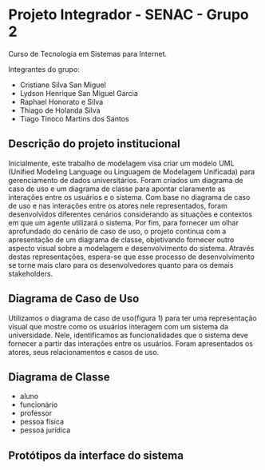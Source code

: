 # Projeto Integrador - SENAC - Grupo 2
Curso de Tecnologia em Sistemas para Internet.

Integrantes do grupo: 
- Cristiane Silva San Miguel
- Lydson Henrique San Miguel Garcia
- Raphael Honorato e Silva
- Thiago de Holanda Silva
- Tiago Tinoco Martins dos Santos

## Descrição do projeto institucional
Inicialmente, este trabalho de modelagem visa criar um modelo UML (Unified Modeling Language ou Linguagem de Modelagem Unificada) para gerenciamento de dados universitários. Foram criados um diagrama de caso de uso e um diagrama de classe para apontar claramente as interações entre os usuários e o sistema.
Com base no diagrama de caso de uso e nas interações entre os atores nele representados, foram desenvolvidos diferentes cenários considerando as situações e contextos em que um agente utilizará o sistema.
Por fim, para fornecer um olhar aprofundado do cenário de caso de uso, o projeto continua com a apresentação de um diagrama de classe, objetivando fornecer outro aspecto visual sobre a modelagem e desenvolvimento do sistema. Através destas representações, espera-se que esse processo de desenvolvimento se torne mais claro para os desenvolvedores quanto para os demais stakeholders.

## Diagrama de Caso de Uso
Utilizamos o diagrama de caso de uso(figura 1) para ter uma representação visual que mostre como os usuários interagem com um sistema da universidade. Nele, identificamos as funcionalidades que o sistema deve fornecer a partir das interações entre os usuários. Foram apresentados os atores, seus relacionamentos e casos de uso.

<IMAGEM>

## Diagrama de Classe 

<IMAGEM>
  
- aluno
- funcionário
- professor
- pessoa física
- pessoa jurídica

## Protótipos da interface do sistema

<IMAGENS FIGMA>
